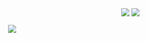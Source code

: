 <div align="right">
  <img style="display: inline-block;" src="https://komarev.com/ghpvc/?username=DaveOff&color=269077"/>
  <img style="display: inline-block;" src="https://www.faranevis.com/badge"/>
</div>

<p align="center">
  <a href="#"><img src="https://www.faranevis.com/badge/1.php?op=-55r154r55445455"/></a>
</p>
